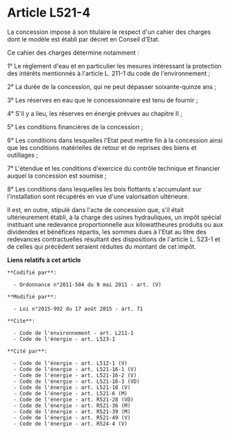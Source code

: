 # Article L521-4

La concession impose à son titulaire le respect d'un cahier des charges dont le modèle est établi par décret en Conseil
d'Etat. 

Ce cahier des charges détermine notamment : 

1° Le règlement d'eau et en particulier les mesures intéressant la protection des intérêts mentionnés à l'article L. 211-1 du
code de l'environnement ; 

2° La durée de la concession, qui ne peut dépasser soixante-quinze ans ; 

3° Les réserves en eau que le concessionnaire est tenu de fournir ; 

4° S'il y a lieu, les réserves en énergie prévues au chapitre II ; 

5° Les conditions financières de la concession ; 

6° Les conditions dans lesquelles l'Etat peut mettre fin à la concession ainsi que les conditions matérielles de retour et de
reprises des biens et outillages ; 

7° L'étendue et les conditions d'exercice du contrôle technique et financier auquel la concession est soumise ; 

8° Les conditions dans lesquelles les bois flottants s'accumulant sur l'installation sont récupérés en vue d'une valorisation
ultérieure. 

Il est, en outre, stipulé dans l'acte de concession que, s'il était ultérieurement établi, à la charge des usines
hydrauliques, un impôt spécial instituant une redevance proportionnelle aux kilowattheures produits ou aux dividendes et
bénéfices répartis, les sommes dues à l'Etat au titre des redevances contractuelles résultant des dispositions de l'article
L. 523-1 et de celles qui précèdent seraient réduites du montant de cet impôt.

**Liens relatifs à cet article**

	**Codifié par**:

	  - Ordonnance n°2011-504 du 9 mai 2011 - art. (V)

	**Modifié par**:

	  - Loi n°2015-992 du 17 août 2015 - art. 71

	**Cite**:

	  - Code de l'environnement - art. L211-1
	  - Code de l'énergie - art. L523-1

	**Cité par**:

	  - Code de l'énergie - art. L512-1 (V)
	  - Code de l'énergie - art. L521-16-1 (V)
	  - Code de l'énergie - art. L521-16-2 (V)
	  - Code de l'énergie - art. L521-16-3 (VD)
	  - Code de l'énergie - art. L521-18 (V)
	  - Code de l'énergie - art. L521-6 (M)
	  - Code de l'énergie - art. R521-28 (VD)
	  - Code de l'énergie - art. R521-36 (M)
	  - Code de l'énergie - art. R521-39 (M)
	  - Code de l'énergie - art. R521-49 (V)
	  - Code de l'énergie - art. R524-4 (V)

